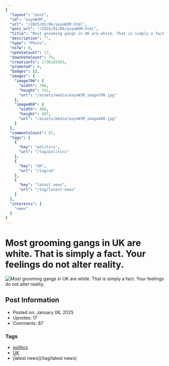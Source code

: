 ```yaml
---
{
  "layout": "post",
  "id": "axyoW3M",
  "url": "/2025/01/06/axyoW3M.html",
  "post_url": "/2025/01/06/axyoW3M.html",
  "title": "Most grooming gangs in UK are white. That is simply a fact. Your feelings do not alter reality.",
  "description": "",
  "type": "Photo",
  "nsfw": 0,
  "upVoteCount": 17,
  "downVoteCount": 75,
  "creationTs": 1736105993,
  "promoted": 0,
  "badges": [],
  "images": {
    "image700": {
      "width": 700,
      "height": 741,
      "url": "/assets/media/axyoW3M_image700.jpg"
    },
    "image460": {
      "width": 460,
      "height": 487,
      "url": "/assets/media/axyoW3M_image460.jpg"
    }
  },
  "commentsCount": 87,
  "tags": [
    {
      "key": "politics",
      "url": "/tag/politics"
    },
    {
      "key": "UK",
      "url": "/tag/uk"
    },
    {
      "key": "latest news",
      "url": "/tag/latest-news"
    }
  ],
  "interests": [
    "news"
  ]
}
---
```


# Most grooming gangs in UK are white. That is simply a fact. Your feelings do not alter reality.

![Most grooming gangs in UK are white. That is simply a fact. Your feelings do not alter reality.](/assets/media/axyoW3M_image700.jpg)

## Post Information

- Posted on: January 06, 2025
- Upvotes: 17
- Comments: 87

### Tags

- [politics](/tag/politics)
- [UK](/tag/UK)
- [latest news](/tag/latest news)
